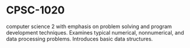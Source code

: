 # CPSC-1020
computer science 2 with emphasis on problem solving and program development techniques. Examines typical numerical, nonnumerical, and data processing problems. Introduces basic data structures.

